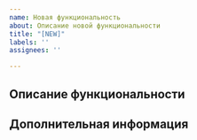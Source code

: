 ```yaml
---
name: Новая функциональность
about: Описание новой функциональности
title: "[NEW]"
labels: ''
assignees: ''

---
```


## Описание функциональности
<!-- Краткое описание функциональности, которую необходимо получить -->

## Дополнительная информация
<!-- Можно добавить любую информацию, которая может быть полезной при реализации -->
